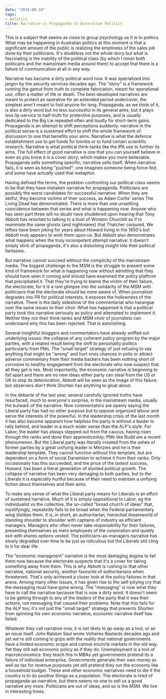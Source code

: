 ```yaml
---
date: "2018-08-10"
tags:
- politics
title: Narrative vs Propaganda In Australian Politics
---
```


This is a subject that seems as close to group psychology as it is to politics. What may be happening in Australian politics at this moment is that a significant amount of the public is realizing the emptiness of the sales job done by their politicians. It's doubtless not the whole story but what is fascinating is the inability of the political class (by which I mean both politicans and the mainstream media around them) to accept that there is a failure of communication at all in any way.

Narrative has become a dirty political word now. It was specialized into
jargon by the security services decades ago. The "story" is a framework
running the gamut from truth to complete fabrication, meant for operational
use, often a matter of life or death. The best-developed narratives are meant
to protect an operative for an extended period undercover, the simplest aren't
meant to fool anyone for long. Propaganda, as we think of it, is also a dirty
word but no less successful in its general aims, but it plays less lip-service
to half-truth for protective purposes, and is usually dedicated to the Big Lie
repeated often and loudly for short-term gains. Propaganda is an attempt to
shift perceptions suddenly: narrative in the political sense is a sustained
effort to shift the whole framework of discussion to one that benefits your
aims. Narrative is what the defence establishment use to get funds for bombs
or to fund certain scientific research. Narrative is what political
think-tanks like the IPA use to further its aims. The full effect of good
narrative is one that you can yourself believe in even as you know it is a
cover story, which makes you more believable. Propaganda sells something
specific; narrative sells itself. When narrative fails, it is seen as being
"pushed"; one imagines someone being force-fed, and some have actually used
that metaphor.

Having defined the terms, the problem confronting our political class seems to
be that they have mistaken narrative for propaganda. Politicians are possibly
the worst candidates for successful narrative. When they are skilful, they
become victims of their success, as Adam Curtis' series The Living Dead has
demonstrated. There is more than one unsettling coincidence between that
series and what is happening now. Anyone who has seen part three will no doubt
have shuddered upon hearing that Tony Abbott has resorted to talking to a bust
of Winston Churchill as if to reanimate the same ghosts (and nightmares) that
Thatcher conjured. We lefties have been joking for years about Howard living
in the 1950's but Abbott truly appears to wish them upon us. But Abbott also
demonstrates what happens when the truly incompetent attempt narrative: it
doesn't simply stink of propaganda, it's also a disturbing insight into their
political fantasies.

But narrative cannot succeed without the complicity of the mainstream media. The biggest challenge to the MSM is the struggle to present some kind of framework for what is happening now without admitting that they should have seen it coming and should have examined the policy platform that precipitated it. That they're trying to blame the victim of their failure, the electorate, for it is a rare glimpse into the solidarity of the MSM with politicians that the electorate should be more aware of. When journalism degrades into PR for political interests, it exposes the hollowness of the narrative. There is the daily sideshow of the commentariat who harangue over the same issues to their choir. What has happened is that a political party took this narrative seriously as policy and attempted to implement it. Neither they nor their think-tanks and MSM choir of journalists can understand why this has been rejected. That is astonishing.

Several insightful bloggers and commentators have already sniffed out
underlying issues: the collapse of any coherent policy program by the major
parties, with a related result being the shift to personality politics
particularly from PMs. The "small target" strategy of just refusing to say
anything that might be "wrong" and hurt ones chances in polls or attract
adverse commentary from their media backers has been nothing short of
corrosive to healthy engagement from the electorate who now suspect that all
they get is lies. Most importantly, the economic narrative is beginning to
fall apart and there are no new ideas either party can steal from the US or UK
to stop its deterioration. Abbott will be seen as the image of this failure,
but observers don't think Shorten has anything to gloat about.

In the debacle of the last year, several carefully ignored truths have
resurfaced, much to everyone's surprise, in the mainstream media, usually the
bulwark of the narrative. Now commentators are openly saying the Liberal party
has had no other purpose but to oppose organized labour and serve the
interests of the powerful. In the leadership crisis of the last month it has
also become apparent how helpless the party is without a leader to rally
behind, and leader in a much wider sense than the ALP's style. For Labor, the
leader has always stepped out from the caucus, having risen through the ranks
and done their apprenticeship; PMs like Rudd are a recent phenomenon. But the
Liberal party was literally created from the ashes of former parties by a
great unifying leader in Menzies and he is their leadership template. They
cannot function without this template, but are dependent on a form of social
Darwinism to achieve it from their ranks. Only occasionally has this
succeeded, and the price of the lastest success, Howard, has been a literal
generation of stunted political growth. The collapse of narrative has been
very damaging to both parties, but to the Liberals it is especially hurtful
because of their need to maintain a unifying fiction about themselves and
their aims.

To make any sense of what the Liberal party means for Liberals is an effort of
sustained narrative. Much of it is simply oppositional to Labor, eg the
individualist vs the collective, the so-called "broad church of ideas" that,
mystifyingly, repeatedly fails to be broad when the Federal parliamentary wing
dislikes them. It is, in short, an authoritarian, hierachial dreamworld of
standing shoulder to shoulder with captains of industry as efficient managers.
Managers who often never take responsibility for their failures, presenting
themselves as mere employees of the corporation and quietly exit with shares
options vested. The politicians-as-managers narrative has slowly degraded over
time to be just as ridiculous but the Liberals still cling to it for dear
life.

The "economic managment" narrative is the most damaging dogma to fail them now
because the electorate suspects that it's a cover for taking something away
from them. This is why Abbott is rushing to that other narrative, national
security, another favourite of authoritarians when threatened. That's only
achieved a closer look at the policy failures in that arena. Among many other
issues, it has given rise to the self-pitying cry that the messaging must have
gone wrong. The "messaging" is now what they have to call the narrative
because that is now a dirty word. It doesn't seem to be getting through to any
of the leaders of the party that it was their actions, not messaging that
caused their problems. Note that this fails for the ALP too; it's not just the
"small target" strategy that prevents Shorten from spinning his own economic
narrative, economic narrative itself has failed.

Whatever they call narrative now, it is not likely to go away as a tool, or as
an issue itself. John Ralston Saul wrote Voltaires Bastards decades ago and
yet we're still coming to grips with the reality that national governments
have a limited economic scope and cannot encircle markets in the old way. Yet
they still sell economic policy as if they do. Unemployment is a tool of
macroeconomics: they teach this in MBAs yet governments pretend its a failure
of individual enterprise. Governments generate their own money as well as tax
for revenue purposes yet still pretend they run the economy like a household
budget. These and other economic narratives need to die if the country is to
do positive things as a population. The electorate is tired of
propaganda-as-narrative, but there seems no one to sell us a good narrative
any more. Politicians are out of ideas, and so is the MSM. We live in
interesting times.
